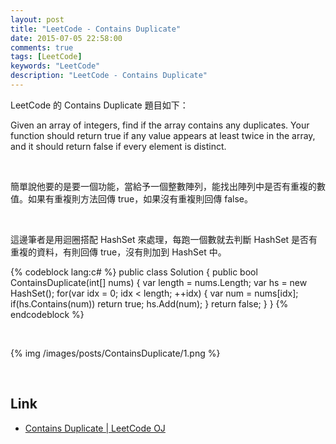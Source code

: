 ```yaml
---
layout: post
title: "LeetCode - Contains Duplicate"
date: 2015-07-05 22:58:00
comments: true
tags: [LeetCode]
keywords: "LeetCode"
description: "LeetCode - Contains Duplicate"
---
```


LeetCode 的 Contains Duplicate 題目如下：  

Given an array of integers, find if the array contains any duplicates. Your function should return true if any value appears at least twice in the array, and it should return false if every element is distinct.  

<!-- More -->

<br/>

簡單說他要的是要一個功能，當給予一個整數陣列，能找出陣列中是否有重複的數值。如果有重複則方法回傳 true，如果沒有重複則回傳 false。

<br/>

這邊筆者是用迴圈搭配 HashSet 來處理，每跑一個數就去判斷 HashSet 是否有重複的資料，有則回傳 true，沒有則加到 HashSet 中。  

{% codeblock lang:c# %}
public class Solution {
    public bool ContainsDuplicate(int[] nums) {
        var length = nums.Length;
        var hs = new HashSet<int>();
        for(var idx = 0; idx < length; ++idx)
        {
            var num = nums[idx];
            if(hs.Contains(num))
                return true;
            hs.Add(num);
        }
        return false;
    }
}
{% endcodeblock %}

<br/>

{% img /images/posts/ContainsDuplicate/1.png %}


<br/>

Link
----
* [Contains Duplicate | LeetCode OJ](https://leetcode.com/problems/contains-duplicate/)
